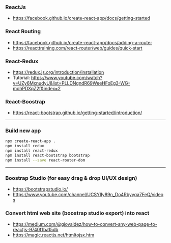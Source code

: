 ### ReactJs
- https://facebook.github.io/create-react-app/docs/getting-started

### React Routing
- https://facebook.github.io/create-react-app/docs/adding-a-router
- https://reacttraining.com/react-router/web/guides/quick-start

### React-Redux
- https://redux.js.org/introduction/installation
- Tutorial: https://www.youtube.com/watch?v=UZy6MxnudyU&list=PLLDNgndR69WeeHFoEg3-WG-mohPDXqZ2f&index=2

### React-Boostrap
- https://react-bootstrap.github.io/getting-started/introduction/

--------------

### Build new app
```bash
npx create-react-app .
npm install redux
npm install react-redux
npm install react-bootstrap bootstrap
npm install --save react-router-dom
```

--------------

### Boostrap Studio (for easy drag & drop UI/UX design)
- https://bootstrapstudio.io/
- https://www.youtube.com/channel/UCSYIIy89n_Do4Rbyyqa7FeQ/videos

### Convert html web site (boostrap studio export) into react
- https://medium.com/@giovaldez/how-to-convert-any-web-page-to-reactjs-9740f1ba15db
- https://magic.reactjs.net/htmltojsx.htm





